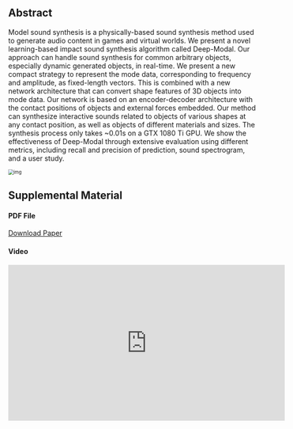 



## Abstract

Model sound synthesis is a physically-based sound synthesis method used to generate audio content in games and virtual worlds. We present a novel learning-based impact sound synthesis algorithm called Deep-Modal. Our approach can handle sound synthesis for common arbitrary objects, especially dynamic generated objects, in real-time. We present a new compact strategy to represent the mode data, corresponding to frequency and amplitude, as fixed-length vectors. This is combined with a new network architecture that can convert shape features of 3D objects into mode data. Our network is based on an encoder-decoder architecture with the contact positions of objects and external forces embedded. Our method can synthesize interactive sounds related to objects of various shapes at any contact position, as well as objects of different materials and sizes. The synthesis process only takes ~0.01s on a GTX 1080 Ti GPU. We show the effectiveness of Deep-Modal through extensive evaluation using different metrics, including recall and precision of prediction, sound spectrogram, and a user study.

<img src="https://dl.acm.org/cms/asset/2cfee9b1-8995-41db-8ecb-14a81bb4c074/3394171.3413572.key.jpg" alt="img" style="zoom:67%;" />


## Supplemental Material

#### PDF File
[Download Paper](https://dl.acm.org/doi/pdf/10.1145/3394171.3413572)
#### Video
<iframe width="560" height="315" src="https://www.youtube.com/embed/pc2pHj6t2Xk" frameborder="0" allow="accelerometer; autoplay; clipboard-write; encrypted-media; gyroscope; picture-in-picture" allowfullscreen></iframe>





